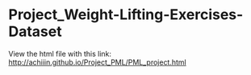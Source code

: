 # Project_Weight-Lifting-Exercises-Dataset

View the html file with this link: http://achiiin.github.io/Project_PML/PML_project.html
